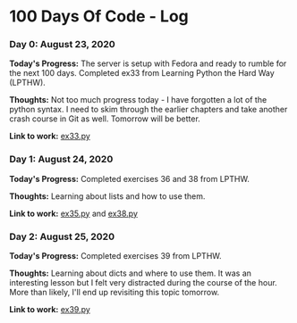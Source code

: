 # 100 Days Of Code - Log

### Day 0: August 23, 2020

**Today's Progress:** The server is setup with Fedora and ready to rumble for the next 100 days. Completed ex33 from Learning Python the Hard Way (LPTHW). 

**Thoughts:** Not too much progress today - I have forgotten a lot of the python syntax. I need to skim through the earlier chapters and take another crash course in Git as well. Tomorrow will be better. 

**Link to work:** [ex33.py](https://github.com/mastersontj/LPTHW/blob/master/ex33.py)



### Day 1: August 24, 2020

**Today's Progress:** Completed exercises 36 and 38 from LPTHW. 

**Thoughts:** Learning about lists and how to use them. 

**Link to work:** [ex35.py](https://github.com/mastersontj/LPTHW/blob/master/ex35.py) and [ex38.py](https://github.com/mastersontj/LPTHW/blob/master/ex38.py) 



### Day 2: August 25, 2020

**Today's Progress:** Completed exercises 39 from LPTHW. 

**Thoughts:** Learning about dicts and where to use them. It was an interesting lesson but I felt very distracted during the course of the hour. More than likely, I'll end up revisiting this topic tomorrow.

**Link to work:** [ex39.py](https://github.com/mastersontj/LPTHW/blob/master/ex39.py)
